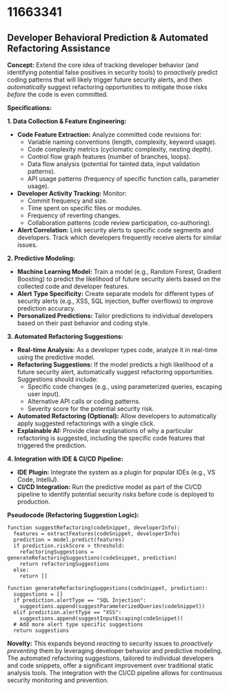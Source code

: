 # 11663341

## Developer Behavioral Prediction & Automated Refactoring Assistance

**Concept:** Extend the core idea of tracking developer behavior (and identifying potential false positives in security tools) to *proactively* predict coding patterns that will likely trigger future security alerts, and then *automatically* suggest refactoring opportunities to mitigate those risks *before* the code is even committed.

**Specifications:**

**1. Data Collection & Feature Engineering:**

*   **Code Feature Extraction:** Analyze committed code revisions for:
    *   Variable naming conventions (length, complexity, keyword usage).
    *   Code complexity metrics (cyclomatic complexity, nesting depth).
    *   Control flow graph features (number of branches, loops).
    *   Data flow analysis (potential for tainted data, input validation patterns).
    *   API usage patterns (frequency of specific function calls, parameter usage).
*   **Developer Activity Tracking:** Monitor:
    *   Commit frequency and size.
    *   Time spent on specific files or modules.
    *   Frequency of reverting changes.
    *   Collaboration patterns (code review participation, co-authoring).
*   **Alert Correlation:** Link security alerts to specific code segments and developers. Track which developers frequently receive alerts for similar issues.

**2. Predictive Modeling:**

*   **Machine Learning Model:** Train a model (e.g., Random Forest, Gradient Boosting) to predict the likelihood of future security alerts based on the collected code and developer features.
*   **Alert Type Specificity:** Create separate models for different types of security alerts (e.g., XSS, SQL injection, buffer overflows) to improve prediction accuracy.
*   **Personalized Predictions:** Tailor predictions to individual developers based on their past behavior and coding style.

**3. Automated Refactoring Suggestions:**

*   **Real-time Analysis:**  As a developer types code, analyze it in real-time using the predictive model.
*   **Refactoring Suggestions:** If the model predicts a high likelihood of a future security alert, automatically suggest refactoring opportunities.  Suggestions should include:
    *   Specific code changes (e.g., using parameterized queries, escaping user input).
    *   Alternative API calls or coding patterns.
    *   Severity score for the potential security risk.
*   **Automated Refactoring (Optional):**  Allow developers to automatically apply suggested refactorings with a single click.
*   **Explainable AI:** Provide clear explanations of why a particular refactoring is suggested, including the specific code features that triggered the prediction.

**4.  Integration with IDE & CI/CD Pipeline:**

*   **IDE Plugin:** Integrate the system as a plugin for popular IDEs (e.g., VS Code, IntelliJ).
*   **CI/CD Integration:**  Run the predictive model as part of the CI/CD pipeline to identify potential security risks before code is deployed to production.

**Pseudocode (Refactoring Suggestion Logic):**

```
function suggestRefactoring(codeSnippet, developerInfo):
  features = extractFeatures(codeSnippet, developerInfo)
  prediction = model.predict(features)
  if prediction.riskScore > threshold:
    refactoringSuggestions = generateRefactoringSuggestions(codeSnippet, prediction)
    return refactoringSuggestions
  else:
    return []

function generateRefactoringSuggestions(codeSnippet, prediction):
  suggestions = []
  if prediction.alertType == "SQL Injection":
    suggestions.append(suggestParameterizedQueries(codeSnippet))
  elif prediction.alertType == "XSS":
    suggestions.append(suggestInputEscaping(codeSnippet))
  # Add more alert type specific suggestions
  return suggestions
```

**Novelty:** This expands beyond *reacting* to security issues to *proactively preventing* them by leveraging developer behavior and predictive modeling. The automated refactoring suggestions, tailored to individual developers and code snippets, offer a significant improvement over traditional static analysis tools.  The integration with the CI/CD pipeline allows for continuous security monitoring and prevention.